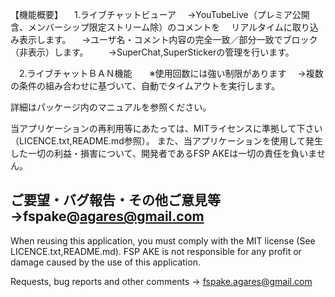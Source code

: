 【機能概要】
　1.ライブチャットビューア
  　→YouTubeLive（プレミア公開含、メンバーシップ限定ストリーム除）のコメントを
   　リアルタイムに取り込み表示します。
  　→ユーザ名・コメント内容の完全一致／部分一致でブロック（非表示）します。
　　→SuperChat,SuperStickerの管理を行います。

　2.ライブチャットＢＡＮ機能　　※使用回数には強い制限があります
  　→複数の条件の組み合わせに基づいて、自動でタイムアウトを実行します。
   
詳細はパッケージ内のマニュアルを参照ください。

当アプリケーションの再利用等にあたっては、MITライセンスに準拠して下さい（LICENCE.txt,README.md参照）。
また、当アプリケーションを使用して発生した一切の利益・損害について、開発者であるFSP AKEは一切の責任を負いません。

ご要望・バグ報告・その他ご意見等→fspake@agares@gmail.com
------------------------------------------------------------------------------------------------------
When reusing this application, you must comply with the MIT license (See LICENCE.txt,README.md).
FSP AKE is not responsible for any profit or damage caused by the use of this application.

Requests, bug reports and other comments -> fspake.agares@gmail.com
